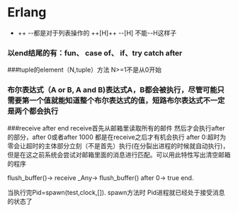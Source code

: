 # Erlang

+ ++ --都是对于列表操作的
++[H]++
--[H]
不能--H这样子

### 以end结尾的有：fun、 case of、 if、try catch after
###tuple的element（N,tuple）方法 N>=1不是从0开始
### 布尔表达式（A or B, A and B)表达式A，B都会被执行，尽管可能只需要第一个值就能知道整个布尔表达式的值，短路布尔表达式不一定是两个都会执行
###receive after end receive首先从邮箱里读取所有的邮件 然后才会执行after的部分，after 0或者after 1000 都是在receive之后才有机会执行
after 0:超时为零会让超时的主体部分立刻（不是首先）执行(在分裂出进程的时候就自动执行)，但是在这之前系统会尝试对邮箱里面的消息进行匹配。可以用此特性写出清空邮箱的程序

flush_buffer()->
  receive
    _Any->
      flush_buffer()
    after 0->
      true
  end.
  
当执行完Pid=spawn(test,clock,[]). spawn方法时 Pid进程就已经处于接受消息的状态了
